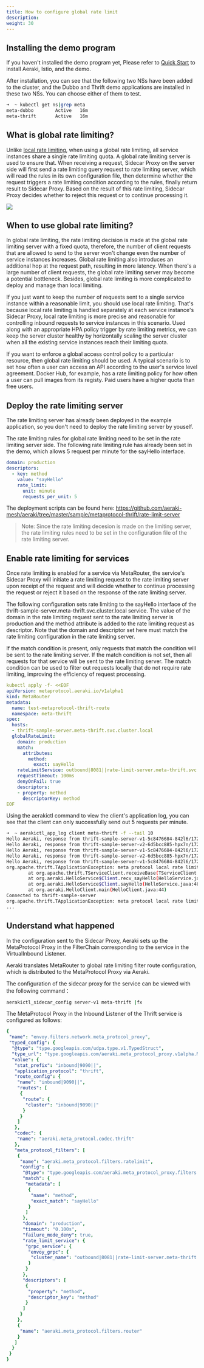 ```yaml
---
title: How to configure global rate limit
description: 
weight: 30
---
```


## Installing the demo program

If you haven't installed the demo program yet, Please refer to [Quick Start](../../quickstart/) to install Aeraki, Istio, and the demo.

After installation, you can see that the following two NSs have been added to the cluster, and the Dubbo and Thrift demo applications are installed in these two NSs. You can choose either of them to test.

```bash
➜  ~ kubectl get ns|grep meta
meta-dubbo        Active   16m
meta-thrift       Active   16m
```

## What is global rate limiting?

Unlike [local rate limiting](../local-rate-limit/), when using a global rate limiting, all service instances share a single rate limiting quota. A global rate limiting server is used to ensure that. When receiving a request, Sidecar Proxy on the server side will first send a rate limiting query request to rate limiting server, which will read the rules in its own configuration file, then determine whether the request triggers a rate limiting condition according to the rules, finally return result to Sidecar Proxy. Based on the result of this rate limiting, Sidecar Proxy decides whether to reject this request or to continue processing it.

![](../global-rate-limit.png)

## When to use global rate limiting?
In global rate limiting, the rate limiting decision is made at the global rate limiting server with a fixed quota, therefore, the number of client requests that are allowed to send to the server won't change even the number of service instances increases. Global rate limiting also introduces an additional hop at the request path, resulting in more latency. When there's a large number of client requests, the global rate limiting server may become a potential bottleneck. Besides, global rate limiting is more complicated to deploy and manage than local limiting.

If you just want to keep the number of requests sent to a single service instance within a reasonable limit, you should use local rate limiting. That's because local rate limiting is handled separately at each service instance's Sidecar Proxy, local rate limiting is more precise and reasonable for controlling inbound requests to service instances in this scenario. Used along with an appropriate HPA policy trigger by rate limiting metrics, we can keep the server cluster healthy by horizontally scaling the server cluster when all the existing service instances reach their limiting quota.

If you want to enforce a global access control policy to a particular resource, then global rate limiting should be used. A typical scenario is to set how often a user can access an API according to the user's service level agreement. Docker Hub, for example, has a rate limiting policy for how often a user can pull images from its registy. Paid users have a higher quota than free users.

## Deploy the rate limiting server

The rate limiting server has already been deployed in the example application, so you don't need to deploy the rate limiting server by youself.

The rate limiting rules for global rate limiting need to be set in the rate limiting server side. The following rate limiting rule has already been set in the demo, which allows 5 request per minute for the sayHello interface.

```yaml
domain: production
descriptors:
  - key: method
    value: "sayHello"
    rate_limit:
      unit: minute
      requests_per_unit: 5
```

The deployment scripts can be found here: https://github.com/aeraki-mesh/aeraki/tree/master/sample/metaprotocol-thrift/rate-limit-server

> Note: Since the rate limiting decesion is made on the limiting server, the rate limiting rules need to be set in the configuration file of the rate limiting server.

## Enable rate limiting for services

Once rate limiting is enabled for a service via MetaRouter, the service's Sidecar Proxy will initiate a rate limiting request to the rate limiting server upon receipt of the request and will decide whether to continue processing the request or reject it based on the response of the rate limiting server.

The following configuration sets rate limiting to the sayHello interface of the thrift-sample-server.meta-thrift.svc.cluster.local service. The value of the domain in the rate limiting request sent to the rate limiting server is production and the method attribute is added to the rate limiting request as descriptor. Note that the domain and descriptor set here must match the rate limiting configuration in the rate limiting server.

If the match condition is present, only requests that match the condition will be sent to the rate limiting server. If the match condition is not set, then all requests for that service will be sent to the rate limiting server. The match condition can be used to filter out requests locally that do not require rate limiting, improving the efficiency of request processing.

```yaml
kubectl apply -f- <<EOF
apiVersion: metaprotocol.aeraki.io/v1alpha1
kind: MetaRouter
metadata:
  name: test-metaprotocol-thrift-route
  namespace: meta-thrift
spec:
  hosts:
  - thrift-sample-server.meta-thrift.svc.cluster.local
  globalRateLimit:
    domain: production
    match:
      attributes:
        method:
          exact: sayHello
    rateLimitService: outbound|8081||rate-limit-server.meta-thrift.svc.cluster.local
    requestTimeout: 100ms
    denyOnFail: true
    descriptors:
    - property: method
      descriptorKey: method
EOF
```

Using the aerakictl command to view the client's application log, you can see that the client can only successfully send out 5 requests per minute.

```bash
➜  ~ aerakictl_app_log client meta-thrift -f --tail 10
Hello Aeraki, response from thrift-sample-server-v1-5c8476684-842l6/172.17.0.40
Hello Aeraki, response from thrift-sample-server-v2-6d5bcc885-hpx7n/172.17.0.41
Hello Aeraki, response from thrift-sample-server-v1-5c8476684-842l6/172.17.0.40
Hello Aeraki, response from thrift-sample-server-v2-6d5bcc885-hpx7n/172.17.0.41
Hello Aeraki, response from thrift-sample-server-v1-5c8476684-842l6/172.17.0.40
org.apache.thrift.TApplicationException: meta protocol local rate limit: request '6' has been rate limited
        at org.apache.thrift.TServiceClient.receiveBase(TServiceClient.java:79)
        at org.aeraki.HelloService$Client.recv_sayHello(HelloService.java:61)
        at org.aeraki.HelloService$Client.sayHello(HelloService.java:48)
        at org.aeraki.HelloClient.main(HelloClient.java:44)
Connected to thrift-sample-server
org.apache.thrift.TApplicationException: meta protocol local rate limit: request '7' has been rate limited
...
```

## Understand what happened

In the configuration sent to the Sidecar Proxy, Aeraki sets up the MetaProtocol Proxy in the FilterChain corresponding to the service in the VirtualInbound Listener.

Aeraki translates MetaRouter to global rate limiting filter route configuration, which is distributed to the MetaProtocol Proxy via Aeraki.

The configuration of the sidecar proxy for the service can be viewed with the following command：

``` bash
aerakictl_sidecar_config server-v1 meta-thrift |fx
```

The MetaProtocol Proxy in the Inbound Listener of the Thrift service is configured as follows:

```yaml
{
 "name": "envoy.filters.network.meta_protocol_proxy",
 "typed_config": {
  "@type": "type.googleapis.com/udpa.type.v1.TypedStruct",
  "type_url": "type.googleapis.com/aeraki.meta_protocol_proxy.v1alpha.MetaProtocolProxy",
  "value": {
   "stat_prefix": "inbound|9090||",
   "application_protocol": "thrift",
   "route_config": {
    "name": "inbound|9090||",
    "routes": [
     {
      "route": {
       "cluster": "inbound|9090||"
      }
     }
    ]
   },
   "codec": {
    "name": "aeraki.meta_protocol.codec.thrift"
   },
   "meta_protocol_filters": [
    {
     "name": "aeraki.meta_protocol.filters.ratelimit",
     "config": {
      "@type": "type.googleapis.com/aeraki.meta_protocol_proxy.filters.ratelimit.v1alpha.RateLimit",
      "match": {
       "metadata": [
        {
         "name": "method",
         "exact_match": "sayHello"
        }
       ]
      },
      "domain": "production",
      "timeout": "0.100s",
      "failure_mode_deny": true,
      "rate_limit_service": {
       "grpc_service": {
        "envoy_grpc": {
         "cluster_name": "outbound|8081||rate-limit-server.meta-thrift.svc.cluster.local"
        }
       }
      },
      "descriptors": [
       {
        "property": "method",
        "descriptor_key": "method"
       }
      ]
     }
    },
    {
     "name": "aeraki.meta_protocol.filters.router"
    }
   ]
  }
 }
}
```







